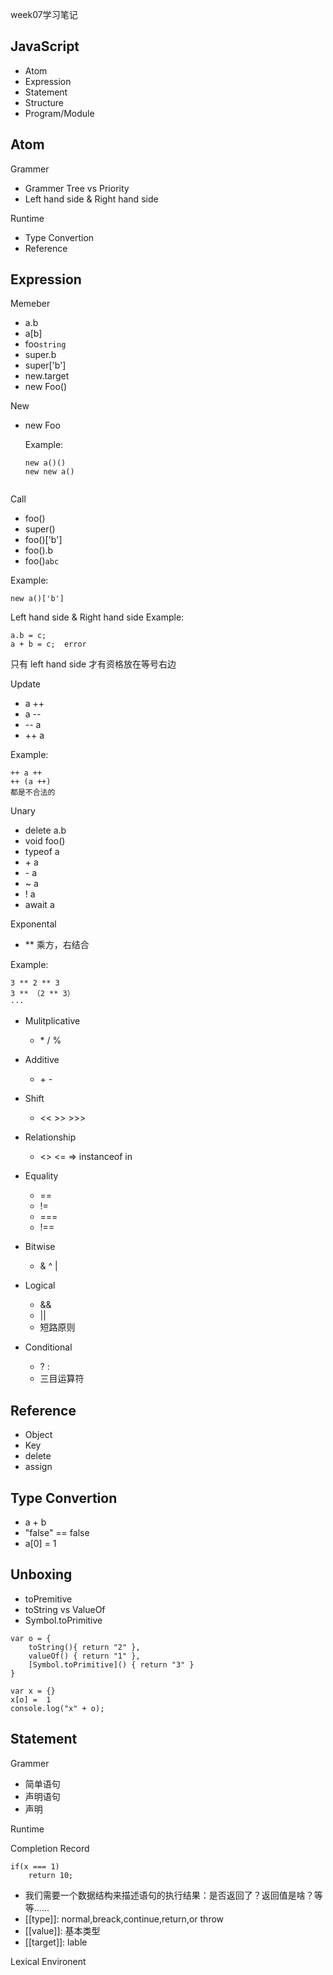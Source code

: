 week07学习笔记

## JavaScript

- Atom
- Expression
- Statement
- Structure
- Program/Module

## Atom

Grammer

- Grammer Tree vs Priority
- Left hand side & Right hand side

Runtime

- Type Convertion
- Reference

## Expression

Memeber

- a.b
- a[b]
- foo`string`
- super.b
- super['b']
- new.target
- new Foo()

New

- new Foo

  Example:

  ```
  new a()()
  new new a()
  
  
  ```

Call

- foo()
- super()
- foo()['b']
- foo().b
- foo()`abc`

Example:

```
new a()['b']
```

Left hand side & Right hand side Example:

```
a.b = c;
a + b = c;  error
```



只有 left hand side 才有资格放在等号右边 

Update

- a ++
- a --
- -- a
- ++ a

Example:

```
++ a ++
++ (a ++) 
都是不合法的
```

Unary

- delete a.b
- void foo()
- typeof a
- \+ a
- \- a
- ~ a
- ! a
- await a

Exponental

- ** 乘方，右结合

Example:

```
3 ** 2 ** 3
3 ** （2 ** 3）
···
```

 

- Mulitplicative
  - \* / %
- Additive
  - \+ -
- Shift
  - << >> >>>

- Relationship
  - <> <= => instanceof in
- Equality
  - ==
  - !=
  - ===
  - !==
- Bitwise
  - & ^ |
- Logical
  - &&
  - ||
  - 短路原则
- Conditional
  - ? :
  - 三目运算符

## Reference

- Object
- Key
- delete
- assign

## Type Convertion

- a + b
- "false" == false
- a[0] = 1

## Unboxing

- toPremitive
- toString vs ValueOf
- Symbol.toPrimitive

```
var o = {
    toString(){ return "2" },
    valueOf() { return "1" },
    [Symbol.toPrimitive]() { return "3" } 
}

var x = {}
x[o] =  1
console.log("x" + o);
```

## Statement

Grammer

- 简单语句
- 声明语句
- 声明

Runtime 

Completion Record

```
if(x === 1)
    return 10;
```

- 我们需要一个数据结构来描述语句的执行结果：是否返回了？返回值是啥？等等......
- [[type]]: normal,breack,continue,return,or throw
- [[value]]: 基本类型
- [[target]]: lable

Lexical Environent

